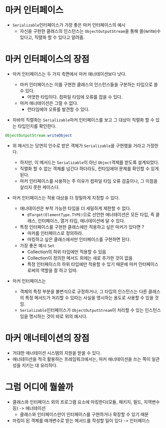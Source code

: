 # 마커 인터페이스
- `Serializable`인터페이스가 가장 좋은 마커 인터페이스의 예시
  - 자신을 구현한 클래스의 인스턴스는 `ObjectOutputStream`을 통해 쓸(write)수 있다고, 직렬화 할 수 있다고 알려줌.

# 마커 인터페이스의 장점
- 마커 인터페이스는 두 가지 측면에서 마커 애너테이션보다 낫다.
  - 마커 인터페이스는 이를 구현한 클래스의 인스턴스들을 구분하는 타입으로 쓸 수 있다.
    - 어엿한 타입이다. 컴파일 타임에 오류를 잡을 수 있다.
  - 마커 애너테이션은 그럴 수 없다.
    - 런타임에야 오류를 발견할 수 있다.

- 자바의 직렬화는 `Serializable`마커 인터페이스를 보고 그 대상이 직렬화 할 수 있는 타입인지를 확인한다.
```java
ObjectOutputStream.writeObject
```
- 위 메서드는 당연히 인수로 받은 객체가 `Serializable`을 구현했을 거라고 가정한다.
  - 하지만, 이 메서드는 `Serializable`이 아닌 `Object`객체를 받도록 설계되었다.
  - 직렬화 할 수 없는 객체를 넘긴다 하더라도, 런타임에야 문제를 확인할 수 있게 된다.
  - 마커 인터페이스를 사용하는 주 이유가 컴파일 타임 오류 검출이나, 그 이점을 살리지 못한 케이스다.

- 마커 인터페이스는 적용 대상을 더 정밀하게 지정할 수 있다.
  - 애너테이션은 부착 가능한 타입을 더 세밀하게 제한할 수 없다. 
    - `@Target(ElementType.TYPE)`으로 선언한 애너테이션은 모든 타입, 즉 클래스, 인터페이스, 열거 타입, 애너테이션에 달 수 있다.
  - 특정 인터페이스를 구현한 클래스에만 적용하고 싶은 마커가 있다면 ?
    - 마커를 인터페이스로 정의하라. 
    - 마킹하고 싶은 클래스에서만 인터페이스를 구현하면 된다.
  - 가장 좋은 예시 `Set`
    - Collection의 하위 타입에만 적용할 수 있음
    - Collection이 정의한 메서드 외에는 새로 추가한 것이 없음
    - 특정 인터페이스의 하위 타입에만 적용할 수 있기 때문에 마커 인터페이스로써의 역할을 잘 하고 있따.

- 마커 인터페이스는
  - 객체의 특정 부분을 불변식으로 규정하거나, 그 타입의 인스턴스는 다른 클래스의 특정 메서드가 처리할 수 있따는 사실을 명시하는 용도로 사용할 수 있을 것임.
  - `Serializable`인터페이스가 `ObjectOutputStream`이 처리할 수 있는 인스턴스임을 명시하는 것이 바로 위의 예시다.


# 마커 애너테이션의 장점
- 거대한 애너테이션 시스템의 지원을 받을 수 있다.
- 애너테이션을 적극 활용하는 프레임워크에서는, 마커 애너테이션을 쓰는 쪽이 일관성을 지키는 데 유리하다.


# 그럼 어디에 뭘쓸까
- 클래스와 인터페이스 외의 프로그램 요소에 마킹한다(모듈, 패키지, 필드, 지역변수 등) -> 애너테이션
  - 클래스와 인터페이스만이 인터페이스를 구현하거나 확장할 수 있기 때문
- 마킹이 된 객체를 매개변수로 받는 메서드를 작성할 일이 있다 -> 인터페이스